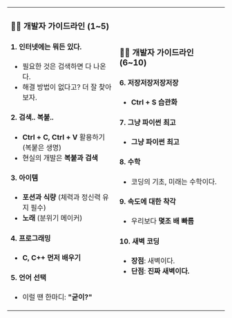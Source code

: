 <table>
<tr>
<td width="50%">

### 👨‍💻 개발자 가이드라인 (1~5)

#### 1. 인터넷에는 뭐든 있다.
- 필요한 것은 검색하면 다 나온다.
- 해결 방법이 없다고? 더 잘 찾아보자.

#### 2. 검색.. 복붙..
- **Ctrl + C, Ctrl + V** 활용하기 (복붙은 생명)
- 현실의 개발은 **복붙과 검색**

#### 3. 아이템
- **포션과 식량** (체력과 정신력 유지 필수)
- **노래** (분위기 메이커)

#### 4. 프로그래밍
- **C, C++ 먼저 배우기**

#### 5. 언어 선택
- 이럴 땐 한마디: **"굳이?"**

</td>
<td width="50%">

### 👨‍💻 개발자 가이드라인 (6~10)

#### 6. 저장저장저장저장
- **Ctrl + S 습관화**

#### 7. 그냥 파이썬 최고
- **그냥 파이썬 최고**

#### 8. 수학
- 코딩의 기초, 미래는 수학이다.

#### 9. 속도에 대한 착각
- 우리보다 **몇조 배 빠름**

#### 10. 새벽 코딩
- **장점**: 새벽이다.
- **단점**: **진짜 새벽이다.**

</td>
</tr>
</table>
